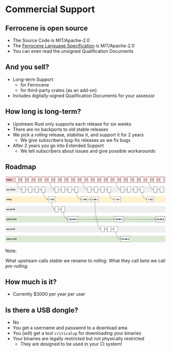 # Commercial Support

## Ferrocene is open source

* The Source Code is MIT/Apache-2.0
* The [Ferrocene Language Specification] is MIT/Apache-2.0
* You can even read the unsigned Qualification Documents

[Ferrocene Language Specification]: https://spec.ferrocene.dev

## And you sell?

* Long-term Support
  * for Ferrocene
  * for third-party crates (as an add-on)
* Includes digitally-signed Qualification Documents for your assessor

## How long is long-term?

* Upstream Rust only supports each release for six weeks
* There are no backports to old stable releases
* We pick a *rolling* release, *stabilise* it, and support it for 2 years
  * We give subscribers bug-fix releases as we fix bugs
* After 2 years you go into Extended Support
  * We tell subscribers about issues and give possible workarounds

## Roadmap

![Ferrocene Release Model](./images/rolling.png)

Note:

What upstream calls *stable* we rename to *rolling*. What they call *beta* we
call *pre-rolling*.

## How much is it?

* Currently $3000 per year per user

## Is there a USB dongle?

* No
* You get a username and password to a download area
* You (will) get a tool `criticalup` for downloading your binaries
* Your binaries are legally restricted but not physically restricted
  * They are designed to be used in your CI system!
